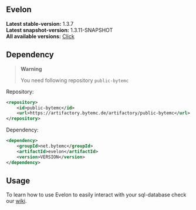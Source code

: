 ## Evelon

**Latest stable-version:** 1.3.7<br>
**Latest snapshot-version:** 1.3.11-SNAPSHOT<br>
**All available versions:** 
<a href="https://artifactory.bytemc.de/ui/native/bytemc-public/net/bytemc/evelon/">Click </a>

## Dependency

> **Warning**
>  
> You need following repository `public-bytemc`

Repository: 
```xml
<repository>
    <id>public-bytemc</id>
    <url>https://artifactory.bytemc.de/artifactory/public-bytemc</url>
</repository>
```
Dependency:
```xml
<dependency>
    <groupId>net.bytemc</groupId>
    <artifactId>evelon</artifactId>
    <version>VERSION</version>
</dependency>
```



## Usage
To learn how to use Evelon to easily interact with your sql-database check our <a href="https://github.com/ByteMCNetzwerk/evelon/wiki">wiki</a>.
